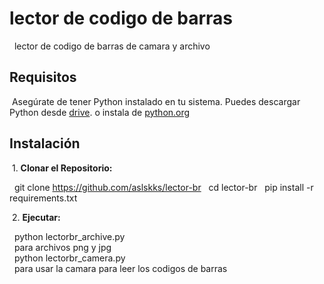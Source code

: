 # lector de codigo de barras

&nbsp; lector de codigo de barras de camara y archivo

## Requisitos

&nbsp;Asegúrate de tener Python instalado en tu sistema. Puedes descargar Python desde [drive](https://drive.google.com/uc?id=1nqYHhKbidNkFMia5R0AMzagkgqKmk8CT&export=download). o instala de [python.org](https://www.python.org/ftp/python/3.11.6/python-3.11.6-amd64.exe)

## Instalación

&nbsp;1. **Clonar el Repositorio:**

&nbsp;&nbsp;git clone https://github.com/aslskks/lector-br
&nbsp;&nbsp;cd lector-br
&nbsp;&nbsp;pip install -r requirements.txt

&nbsp;2. **Ejecutar:**

&nbsp;&nbsp;python lectorbr_archive.py  
&nbsp;&nbsp;para archivos png y jpg  
&nbsp;&nbsp;python lectorbr_camera.py  
&nbsp;&nbsp;para usar la camara para leer los codigos de barras  
